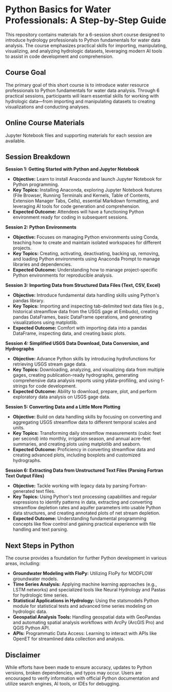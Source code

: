 # Python Basics for Water Professionals: A Step-by-Step Guide

This repository contains materials for a 6-session short course designed to introduce hydrology professionals to Python fundamentals for water data analysis. The course emphasizes practical skills for importing, manipulating, visualizing, and analyzing hydrologic datasets, leveraging modern AI tools to assist in code development and comprehension.

## Course Goal

The primary goal of this short course is to introduce water resource professionals to Python fundamentals for water data analysis. Through 6 practical sessions, participants will learn essential skills for working with hydrologic data—from importing and manipulating datasets to creating visualizations and conducting analyses.

## Online Course Materials

Jupyter Notebook files and supporting materials for each session are available.


## Session Breakdown

**Session 1: Getting Started with Python and Jupyter Notebook**
- **Objective:** Learn to install Anaconda and launch Jupyter Notebook for Python programming.
- **Key Topics:** Installing Anaconda, exploring Jupyter Notebook features (File Browser, Running Terminals and Kernels, Table of Contents, Extension Manager Tabs, Cells), essential Markdown formatting, and leveraging AI tools for code generation and comprehension.
- **Expected Outcome:** Attendees will have a functioning Python environment ready for coding in subsequent sessions.

**Session 2: Python Environments**
- **Objective:** Focuses on managing Python environments using Conda, teaching how to create and maintain isolated workspaces for different projects.
- **Key Topics:** Creating, activating, deactivating, backing up, removing, and loading Python environments using Anaconda Prompt to manage libraries and dependencies.
- **Expected Outcome:** Understanding how to manage project-specific Python environments for reproducible analysis.

**Session 3: Importing Data from Structured Data Files (Text, CSV, Excel)**
- **Objective:** Introduce fundamental data handling skills using Python's pandas library.
- **Key Topics:** Importing and inspecting tab-delimited text data files (e.g., historical streamflow data from the USGS gage at Embudo), creating pandas DataFrames, basic DataFrame operations, and generating visualizations using matplotlib.
- **Expected Outcome:** Comfort with importing data into a pandas DataFrame, inspecting data, and creating basic plots.

**Session 4: Simplified USGS Data Download, Data Conversion, and Hydrographs**
- **Objective:** Advance Python skills by introducing hydrofunctions for retrieving USGS stream gage data.
- **Key Topics:** Downloading, analyzing, and visualizing data from multiple gages, creating publication-ready hydrographs, generating comprehensive data analysis reports using ydata-profiling, and using f-strings for code development.
- **Expected Outcome:** Ability to download, prepare, plot, and perform exploratory data analysis on USGS gage data.

**Session 5: Converting Data and a Little More Plotting**
- **Objective:** Build on data handling skills by focusing on converting and aggregating USGS streamflow data to different temporal scales and units.
- **Key Topics:** Transforming daily streamflow measurements (cubic feet per second) into monthly, irrigation season, and annual acre-feet summaries, and creating plots using matplotlib and seaborn.
- **Expected Outcome:** Proficiency in converting streamflow data and creating advanced plots, including boxplots and customized hydrographs.

**Session 6: Extracting Data from Unstructured Text Files (Parsing Fortran Text Output Files)**
- **Objective:** Tackle working with legacy data by parsing Fortran-generated text files.
- **Key Topics:** Using Python's text processing capabilities and regular expressions to identify patterns in data, extracting and converting streamflow depletion rates and aquifer parameters into usable Python data structures, and creating annotated plots of net stream depletion.
- **Expected Outcome:** Understanding fundamental programming concepts like flow control and gaining practical experience with file handling and text parsing.

## Next Steps in Python

The course provides a foundation for further Python development in various areas, including:
- **Groundwater Modeling with FloPy:** Utilizing FloPy for MODFLOW groundwater models.
- **Time Series Analysis:** Applying machine learning approaches (e.g., LSTM networks) and specialized tools like Neural Hydrology and Pastas for hydrologic time series.
- **Statistical Applications in Hydrology:** Using the statsmodels Python module for statistical tests and advanced time series modeling on hydrologic data.
- **Geospatial Analysis Tools:** Handling geospatial data with GeoPandas and automating spatial analysis workflows with ArcPy (ArcGIS Pro) and QGIS Python API.
- **APIs:** Programmatic Data Access: Learning to interact with APIs like OpenET for streamlined data collection and analysis.

## Disclaimer
While efforts have been made to ensure accuracy, updates to Python versions, broken dependencies, and typos may occur. Users are encouraged to verify information with official Python documentation and utilize search engines, AI tools, or IDEs for debugging.
